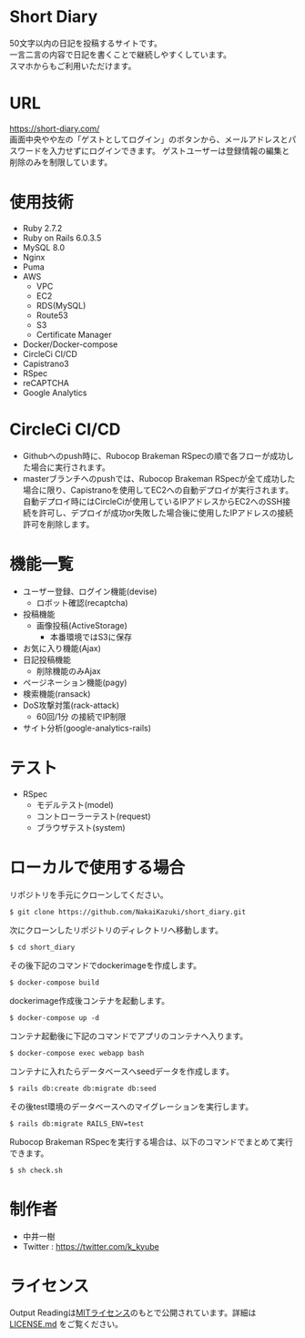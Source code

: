 # Short Diary
 50文字以内の日記を投稿するサイトです。<br >
 一言二言の内容で日記を書くことで継続しやすくしています。 <br >
 スマホからもご利用いただけます。

# URL
https://short-diary.com/ <br >
画面中央やや左の「ゲストとしてログイン」のボタンから、メールアドレスとパスワードを入力せずにログインできます。
ゲストユーザーは登録情報の編集と削除のみを制限しています。

# 使用技術
- Ruby 2.7.2
- Ruby on Rails 6.0.3.5
- MySQL 8.0
- Nginx
- Puma
- AWS
  - VPC
  - EC2
  - RDS(MySQL)
  - Route53
  - S3
  - Certificate Manager
- Docker/Docker-compose
- CircleCi CI/CD
- Capistrano3
- RSpec
- reCAPTCHA
- Google Analytics

# CircleCi CI/CD
- Githubへのpush時に、Rubocop Brakeman RSpecの順で各フローが成功した場合に実行されます。
- masterブランチへのpushでは、Rubocop Brakeman RSpecが全て成功した場合に限り、Capistranoを使用してEC2への自動デプロイが実行されます。
  自動デプロイ時にはCircleCiが使用しているIPアドレスからEC2へのSSH接続を許可し、デプロイが成功or失敗した場合後に使用したIPアドレスの接続許可を削除します。

# 機能一覧
- ユーザー登録、ログイン機能(devise)
  - ロボット確認(recaptcha)
- 投稿機能
  - 画像投稿(ActiveStorage)
    - 本番環境ではS3に保存
- お気に入り機能(Ajax)
- 日記投稿機能
  - 削除機能のみAjax
- ページネーション機能(pagy)
- 検索機能(ransack)
- DoS攻撃対策(rack-attack)
  - 60回/1分 の接続でIP制限
- サイト分析(google-analytics-rails)

# テスト
- RSpec
  - モデルテスト(model)
  - コントローラーテスト(request)
  - ブラウザテスト(system)

# ローカルで使用する場合
リポジトリを手元にクローンしてください。

```
$ git clone https://github.com/NakaiKazuki/short_diary.git
```

次にクローンしたリポジトリのディレクトリへ移動します。
```
$ cd short_diary
```

その後下記のコマンドでdockerimageを作成します。

```
$ docker-compose build
```

dockerimage作成後コンテナを起動します。

```
$ docker-compose up -d
```

コンテナ起動後に下記のコマンドでアプリのコンテナへ入ります。

```
$ docker-compose exec webapp bash
```

コンテナに入れたらデータベースへseedデータを作成します。

```
$ rails db:create db:migrate db:seed
```

その後test環境のデータベースへのマイグレーションを実行します。

```
$ rails db:migrate RAILS_ENV=test
```

Rubocop Brakeman RSpecを実行する場合は、以下のコマンドでまとめて実行できます。

```
$ sh check.sh
```

# 制作者

* 中井一樹
* Twitter : https://twitter.com/k_kyube

# ライセンス

Output Readingは[MITライセンス](https://en.wikipedia.org/wiki/MIT_License)のもとで公開されています。詳細は [LICENSE.md](https://github.com/NakaiKazuki/short_diary/blob/master/LICENSE.md) をご覧ください。
